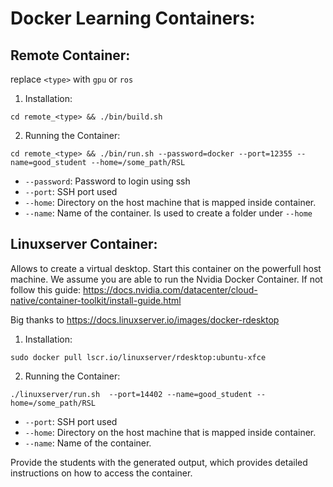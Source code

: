 # Docker Learning Containers:

## Remote Container:

replace `<type>` with `gpu` or `ros`

1. Installation: 
```shell
cd remote_<type> && ./bin/build.sh 
```

2. Running the Container:
```shell
cd remote_<type> && ./bin/run.sh --password=docker --port=12355 --name=good_student --home=/some_path/RSL
```

- `--password`:   Password to login using ssh
- `--port`:       SSH port used
- `--home`:       Directory on the host machine that is mapped inside container.
- `--name`:       Name of the container. Is used to create a folder under `--home`


## Linuxserver Container:
Allows to create a virtual desktop. Start this container on the powerfull host machine.
We assume you are able to run the Nvidia Docker Container. If not follow this guide: <https://docs.nvidia.com/datacenter/cloud-native/container-toolkit/install-guide.html>

Big thanks to <https://docs.linuxserver.io/images/docker-rdesktop>

1. Installation: 
```shell
sudo docker pull lscr.io/linuxserver/rdesktop:ubuntu-xfce
```

2. Running the Container:
```shell
./linuxserver/run.sh  --port=14402 --name=good_student --home=/some_path/RSL
```

- `--port`:       SSH port used
- `--home`:       Directory on the host machine that is mapped inside container.
- `--name`:       Name of the container.

Provide the students with the generated output, which provides detailed instructions on how to access the container. 
